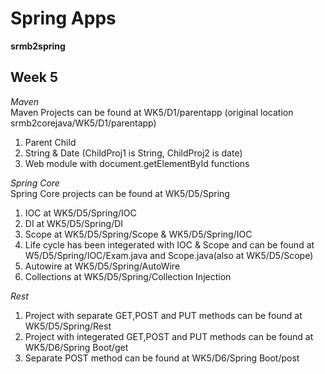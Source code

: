# Spring Apps
**srmb2spring**

## Week 5
*Maven*<br>
Maven Projects can be found at WK5/D1/parentapp (original location srmb2corejava/WK5/D1/parentapp)
1) Parent Child
2) String & Date (ChildProj1 is String, ChildProj2 is date)
3) Web module with document.getElementById functions 

*Spring Core*<br>
Spring Core projects can be found at WK5/D5/Spring
1) IOC at WK5/D5/Spring/IOC
2) DI at WK5/D5/Spring/DI
3) Scope at WK5/D5/Spring/Scope & WK5/D5/Spring/IOC
4) Life cycle has been integerated with IOC & Scope and can be found at W5/D5/Spring/IOC/Exam.java and Scope.java(also at WK5/D5/Scope)
5) Autowire at WK5/D5/Spring/AutoWire
6) Collections at WK5/D5/Spring/Collection Injection

*Rest*
1) Project with separate GET,POST and PUT methods can be found at WK5/D5/Spring/Rest
2) Project with integerated GET,POST and PUT methods can be found at WK5/D6/Spring Boot/get
3) Separate POST method can be found at WK5/D6/Spring Boot/post
